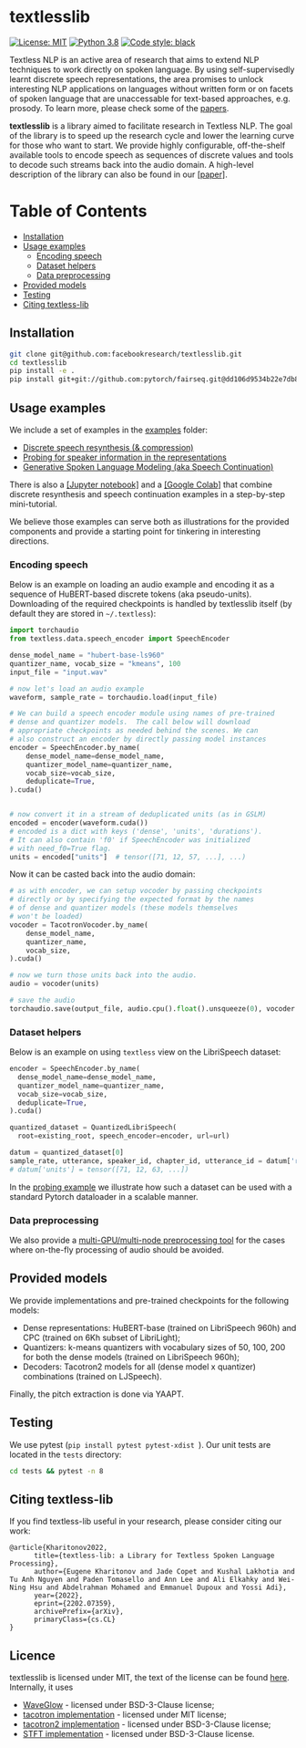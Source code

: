 # textlesslib

[![License: MIT](https://img.shields.io/badge/License-MIT-yellow.svg)](https://opensource.org/licenses/MIT) [![Python 3.8](https://img.shields.io/badge/python-3.8-blue.svg)](https://www.python.org/downloads/release/python-380/) [![Code style: black](https://img.shields.io/badge/code%20style-black-000000.svg)](https://github.com/psf/black)

Textless NLP is an active area of research that aims to extend NLP techniques to work directly on spoken language. By using self-supervisedly
learnt discrete speech representations, the area promises to unlock interesting NLP applications on languages without written form or on facets of spoken 
language that are unaccessable for text-based approaches, e.g. prosody. To learn more, please check some of the [papers](https://speechbot.github.io/).

**textlesslib** is a library aimed to facilitate research in Textless NLP. The goal of the library is to speed up the research cycle and
lower the learning curve for those who want to start. We provide highly configurable, off-the-shelf available tools to encode speech
as sequences of discrete values and tools to decode such streams back into the audio domain. A high-level description of the library can also be
found in our [[paper]](https://arxiv.org/abs/2202.07359).


Table of Contents
=================

   * [Installation](#installation)
   * [Usage examples](#usage-examples)
      * [Encoding speech](#encoding-speech)
      * [Dataset helpers](#dataset-helpers)
      * [Data preprocessing](#data-preprocessing)
   * [Provided models](#provided-models)
   * [Testing](#testing)
   * [Citing textless-lib](#citing-textless-lib)


## Installation
```bash
git clone git@github.com:facebookresearch/textlesslib.git
cd textlesslib
pip install -e .
pip install git+git://github.com:pytorch/fairseq.git@dd106d9534b22e7db859a6b87ffd7780c38341f8
```

## Usage examples
We include a set of examples in the [examples](./examples) folder:
*  [Discrete speech resynthesis (& compression)](./examples/resynthesis/) 
*  [Probing for speaker information in the representations](./examples/speaker_probing/)
*  [Generative Spoken Language Modeling (aka Speech Continuation)](./examples/gslm/)

There is also a [[Jupyter notebook]](./examples/resynthesis_and_continuation.ipynb) and a [[Google Colab]](https://colab.research.google.com/github/facebookresearch/textlesslib/blob/main/examples/resynthesis_and_continuation.ipynb) that combine discrete resynthesis and speech continuation examples in a step-by-step mini-tutorial.

We believe those examples can serve both as illustrations for the provided components and provide 
a starting point for tinkering in interesting directions.

### Encoding speech
Below is an example on loading an audio example and encoding it as a sequence of HuBERT-based discrete tokens (aka pseudo-units).
Downloading of the required checkpoints is handled by textlesslib itself (by default they are stored in `~/.textless`):

```python
import torchaudio
from textless.data.speech_encoder import SpeechEncoder

dense_model_name = "hubert-base-ls960"
quantizer_name, vocab_size = "kmeans", 100
input_file = "input.wav"

# now let's load an audio example
waveform, sample_rate = torchaudio.load(input_file)

# We can build a speech encoder module using names of pre-trained
# dense and quantizer models.  The call below will download
# appropriate checkpoints as needed behind the scenes. We can
# also construct an encoder by directly passing model instances
encoder = SpeechEncoder.by_name(
    dense_model_name=dense_model_name,
    quantizer_model_name=quantizer_name,
    vocab_size=vocab_size,
    deduplicate=True,
).cuda()


# now convert it in a stream of deduplicated units (as in GSLM)
encoded = encoder(waveform.cuda())
# encoded is a dict with keys ('dense', 'units', 'durations').
# It can also contain 'f0' if SpeechEncoder was initialized
# with need_f0=True flag.
units = encoded["units"]  # tensor([71, 12, 57, ...], ...)
```
Now it can be casted back into the audio domain:

```python
# as with encoder, we can setup vocoder by passing checkpoints
# directly or by specifying the expected format by the names
# of dense and quantizer models (these models themselves
# won't be loaded)
vocoder = TacotronVocoder.by_name(
    dense_model_name,
    quantizer_name,
    vocab_size,
).cuda()

# now we turn those units back into the audio.
audio = vocoder(units)

# save the audio
torchaudio.save(output_file, audio.cpu().float().unsqueeze(0), vocoder.output_sample_rate)
```
### Dataset helpers
Below is an example on using `textless` view on the LibriSpeech dataset:
```python
encoder = SpeechEncoder.by_name(
  dense_model_name=dense_model_name,
  quantizer_model_name=quantizer_name,
  vocab_size=vocab_size,
  deduplicate=True,
).cuda()

quantized_dataset = QuantizedLibriSpeech(
  root=existing_root, speech_encoder=encoder, url=url)

datum = quantized_dataset[0]
sample_rate, utterance, speaker_id, chapter_id, utterance_id = datum['rest']
# datum['units'] = tensor([71, 12, 63, ...])
```
In the [probing example](./examples/speaker_probing/) we illustrate how such a dataset
can be used with a standard Pytorch dataloader in a scalable manner.

### Data preprocessing
We also provide a [multi-GPU/multi-node preprocessing tool](tools/distributed_transcribe/)
for the cases where on-the-fly processing of audio should be avoided.

## Provided models
We provide implementations and pre-trained checkpoints for the following models:

* Dense representations: HuBERT-base (trained on LibriSpeech 960h) and CPC (trained on 6Kh subset of LibriLight);
* Quantizers: k-means quantizers with vocabulary sizes of 50, 100, 200 for both the dense models (trained on LibriSpeech 960h);
* Decoders: Tacotron2 models for all (dense model x quantizer) combinations (trained on LJSpeech).

Finally, the pitch extraction is done via YAAPT.

## Testing
We use pytest (`pip install pytest pytest-xdist `). Our unit tests are located in the `tests` directory:
```bash
cd tests && pytest -n 8
```

## Citing textless-lib
If you find textless-lib useful in your research, please consider citing our work:
```
@article{Kharitonov2022,
      title={textless-lib: a Library for Textless Spoken Language Processing}, 
      author={Eugene Kharitonov and Jade Copet and Kushal Lakhotia and Tu Anh Nguyen and Paden Tomasello and Ann Lee and Ali Elkahky and Wei-Ning Hsu and Abdelrahman Mohamed and Emmanuel Dupoux and Yossi Adi},
      year={2022},
      eprint={2202.07359},
      archivePrefix={arXiv},
      primaryClass={cs.CL}
}
```

## Licence
textlesslib is licensed under MIT, the text of the license can be found [here](LICENSE).
Internally, it uses 
* [WaveGlow](https://github.com/NVIDIA/waveglow) - licensed under BSD-3-Clause license;
* [tacotron implementation](https://github.com/keithito/tacotron) - licensed under MIT license;
* [tacotron2 implementation](https://github.com/NVIDIA/tacotron2) - licensed under BSD-3-Clause license;
* [STFT implementation](https://github.com/pseeth/torch-stft) - licensed under BSD-3-Clause license.
